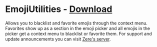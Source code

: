 # EmojiUtilities - [Download](https://betterdiscord.net/ghdl?url=https://raw.githubusercontent.com/rauenzi/BetterDiscordAddons/master/Plugins/EmojiUtilities/EmojiUtilities.plugin.js)

Allows you to blacklist and favorite emojis through the context menu. Favorites show up as a section in the emoji picker and all emojis in the picker get a context menu to blacklist or favorite them. For support and update announcements you can visit [Zere's server](https://bit.ly/ZeresServer).


